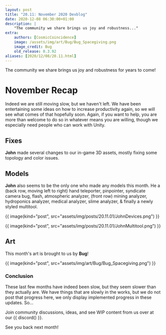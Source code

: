 ```yaml
---
layout: post
title: "20.11: November 2020 Devblog"
date: 2020-12-08 06:30:00+01:00
description: |
    "The community we share brings us joy and robustness..."
extra:
    authors: [CosmicCoincidence]
    image: /assets/img/art/Bug/Bug_Spacegiving.png
    image_credit: Bug
    old_release: 0.3.92
aliases: [2020/12/08/20.11.html]
---
```


The community we share brings us joy and robustness for years to come!

# November Recap

Indeed we are still moving slow, but we haven't left. We have been entertaining some ideas on how to increase productivity again, so we will see what comes of that hopefully soon. Again, if you want to help, you are more than welcome to do so in whatever means you are willing, though we especially need people who can work with Unity.

## Fixes

**John** made several changes to our in-game 3D assets, mostly fixing some topology and color issues.

## Models

**John** also seems to be the only one who made any models this month. He a (back row, moving left to right) hand teleporter, pinpointer, syndicate camera bug, flash, atmospheric analyzer, (front row) mining analyzer, hydroponics analyzer, medical analyzer, slime analyzer, & finally a newly styled multitool.

{{ image(kind="post", src="assets/img/posts/20.11.01/JohnDevices.png") }}

{{ image(kind="post", src="assets/img/posts/20.11.01/JohnMultitool.png") }}

## Art

This month's art is brought to us by **Bug**!

{{ image(kind="post", src="assets/img/art/Bug/Bug_Spacegiving.png") }}

### Conclusion

These last few months have indeed been slow, but they seem slower than they actually are. We have things that are slowly in the works, but we do not post that progress here, we only display implemented progress in these updates. So...

Join community discussions, ideas, and see WIP content from us over at our {{ discord() }}.

See you back next month!
